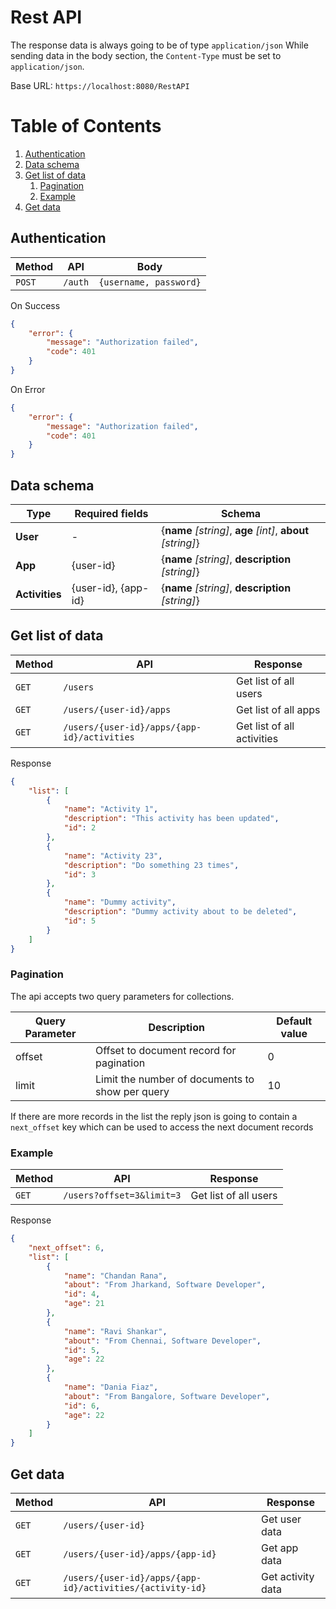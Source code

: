 # Rest API

The response data is always going to be of type `application/json`
While sending data in the body section, the `Content-Type` must be set to `application/json`.

Base URL: `https://localhost:8080/RestAPI`

# Table of Contents
1. [Authentication](#authentication)
2. [Data schema](#data-schema)
3. [Get list of data](#get-list-of-data)
    1. [Pagination](#pagination)
    1. [Example](#example)
4. [Get data](#get-data)

## Authentication
Method|API|Body
---|---|---
`POST`|`/auth`|`{username, password}`

On Success
```json
{
    "error": {
        "message": "Authorization failed",
        "code": 401
    }
}
```

On Error
```json
{
    "error": {
        "message": "Authorization failed",
        "code": 401
    }
}
```

## Data schema
Type|Required fields|Schema
---|---|---
**User**|-|{**name** *[string]*, **age** *[int]*, **about** *[string]*}
**App**|{user-id}|{**name** *[string]*, **description** *[string]*}
**Activities**|{user-id}, {app-id}|{**name** *[string]*, **description** *[string]*}

## Get list of data
Method|API|Response
---|---|---
`GET`|`/users`|Get list of all users
`GET`|`/users/{user-id}/apps`|Get list of all apps
`GET`|`/users/{user-id}/apps/{app-id}/activities`|Get list of all activities

Response 
```json
{
    "list": [
        {
            "name": "Activity 1",
            "description": "This activity has been updated",
            "id": 2
        },
        {
            "name": "Activity 23",
            "description": "Do something 23 times",
            "id": 3
        },
        {
            "name": "Dummy activity",
            "description": "Dummy activity about to be deleted",
            "id": 5
        }
    ]
}
```
### Pagination
The api accepts two query parameters for collections.

Query Parameter | Description | Default value
---|---|---
offset|Offset to document record for pagination|0
limit|Limit the number of documents to show per query|10

If there are more records in the list the reply json is going to contain a `next_offset` key which can be used to access the next document records

### Example 

Method|API|Response
---|---|---
`GET`|`/users?offset=3&limit=3`|Get list of all users

Response 
```json
{
    "next_offset": 6,
    "list": [
        {
            "name": "Chandan Rana",
            "about": "From Jharkand, Software Developer",
            "id": 4,
            "age": 21
        },
        {
            "name": "Ravi Shankar",
            "about": "From Chennai, Software Developer",
            "id": 5,
            "age": 22
        },
        {
            "name": "Dania Fiaz",
            "about": "From Bangalore, Software Developer",
            "id": 6,
            "age": 22
        }
    ]
}
```

## Get data
Method|API|Response
---|---|---
`GET`|`/users/{user-id}`|Get user data
`GET`|`/users/{user-id}/apps/{app-id}`|Get app data
`GET`|`/users/{user-id}/apps/{app-id}/activities/{activity-id}`|Get activity data